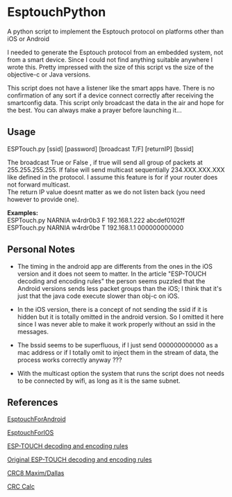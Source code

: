 # EsptouchPython
A python script to implement the Esptouch protocol on platforms other than iOS or Android 

I needed to generate the Esptouch protocol from an embedded system, not from a smart device. Since I could not find anything suitable anywhere I wrote this. Pretty impressed with the size of this script vs the size of the objective-c or Java versions.

This script does not have a listener like the smart apps have. There is no confirmation of any sort if a device connect correctly after receiving the smartconfig data. This script only broadcast the data in the air and hope for the best. You can always make a prayer before launching it...

## Usage
ESPTouch.py \[ssid\] \[password\] \[broadcast T/F\] \[returnIP\] \[bssid\]

The broadcast True or False , if true will send all group of packets at 255.255.255.255. If false will send multicast sequentially 234.XXX.XXX.XXX like defined in the protocol. I assume this feature is for if your router does not forward multicast.  
The return IP value doesnt matter as we do not listen back (you need however to provide one).

**Examples:**  
ESPTouch.py NARNIA w4rdr0b3 F 192.168.1.222 abcdef0102ff  
ESPTouch.py NARNIA w4rdr0be T 192.168.1.1 000000000000

## Personal Notes
* The timing in the android app are differents from the ones in the iOS version and it does not seem to matter. In the article "ESP-TOUCH decoding and encoding rules" the person seems puzzled that the Android versions sends less packet groups than the iOS; I think that it's just that the java code execute slower than obj-c on iOS.

* In the iOS version, there is a concept of not sending the ssid if it is hidden but it is totally omitted in the android version. So I omitted it here since I was never able to make it work properly without an ssid in the messages.

* The bssid seems to be superfluous, if I just send 000000000000 as a mac address or if I totally omit to inject them in the stream of data, the process works correctly anyway ???

* With the multicast option the system that runs the script does not needs to be connected by wifi, as long as it is the same subnet.

## References
[EsptouchForAndroid](https://github.com/EspressifApp/EsptouchForAndroid)

[EsptouchForIOS](https://github.com/EspressifApp/EsptouchForIOS)

[ESP-TOUCH decoding and encoding rules](http://programmersought.com/article/30242322446/;jsessionid=8670B066FC7F10A1F5345072E44AC52A)

[Original ESP-TOUCH decoding and encoding rules](https://blog.csdn.net/flyingcys/article/details/54670688)

[CRC8 Maxim/Dallas](https://gist.github.com/eaydin/768a200c5d68b9bc66e7)

[CRC Calc](https://crccalc.com/)

